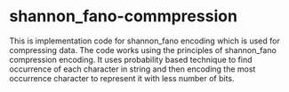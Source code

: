 # shannon_fano-commpression
This is implementation code for shannon_fano encoding which is used for compressing data. The code works using the principles of shannon_fano compression encoding. It uses probability based technique to find occurrence of each character in string and then encoding the most occurrence character to represent it with less number of bits.
